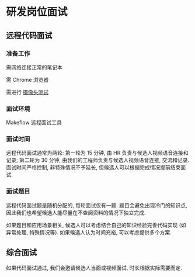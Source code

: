 # 研发岗位面试

## 远程代码面试

### 准备工作

需网络连接正常的笔记本

需 Chrome 浏览器

需进行 [摄像头测试](https://interview.mufan.io/media-test)

### 面试环境

Makeflow 远程面试工具


### 面试时间

远程代码面试通常为两轮: 第一轮为 15 分钟, 由 HR 负责与候选人视频语音连接和记录; 第二轮为 30 分钟, 由我们的工程师负责与候选人视频语音连接, 交流和记录. 面试时间严格控制, 非特殊情况不予延长, 但候选人可以根据完成情况提前结束面试.

### 面试题目

远程代码面试题是随机分配的, 每轮面试仅有一题. 题目会避免出现冷门的知识点, 因此我们也希望候选人能尽量在不查阅资料的情况下独立完成.

如果题目和应用场景相关, 候选人可以考虑结合自己的知识经验完善代码实现 (如异常处理, 特殊情况等). 如果候选人认为时间充裕, 可以考虑提供多个方案.

## 综合面试

如果代码面试通过, 我们会邀请候选人当面或视频面试, 时长根据实际需要而定.
